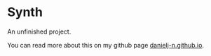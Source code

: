 # Synth

An unfinished project.

You can read more about this on my github page [danielj-n.github.io](https://danielj-n.github.io/).
